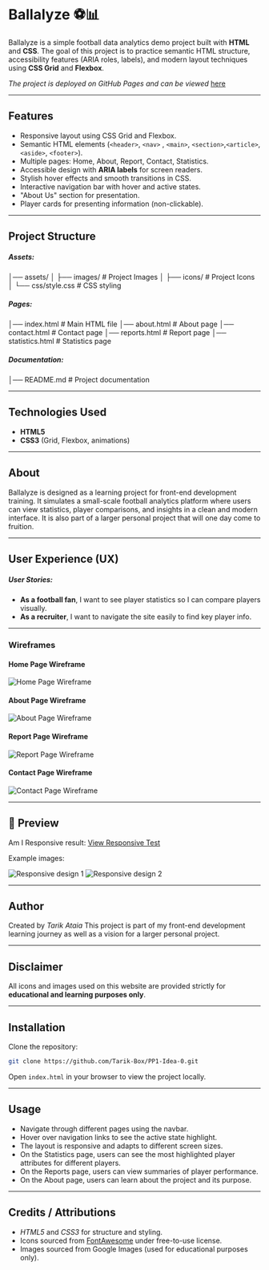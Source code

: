 ﻿# Ballalyze ⚽📊

Ballalyze is a simple football data analytics demo project built with **HTML** and **CSS**.
The goal of this project is to practice semantic HTML structure, accessibility features (ARIA roles, labels), and modern layout techniques using **CSS Grid** and **Flexbox**.

*The project is deployed on GitHub Pages and can be viewed* [here](https://tarik-box.github.io/PP1-Idea-0/)

---

## Features

- Responsive layout using CSS Grid and Flexbox.
- Semantic HTML elements (`<header>`, `<nav>` , `<main>`, `<section>`,`<article>`, `<aside>`, `<footer>`).
- Multiple pages: Home, About, Report, Contact, Statistics.
- Accessible design with **ARIA labels** for screen readers.
- Stylish hover effects and smooth transitions in CSS.
- Interactive navigation bar with hover and active states.
- "About Us" section for presentation.
- Player cards for presenting information (non-clickable).

---

## Project Structure

##### Assets:

│── assets/
│   ├── images/       # Project Images
│   ├── icons/        # Project Icons
│   └── css/style.css # CSS styling

##### Pages:

│── index.html       # Main HTML file
│── about.html       # About page
│── contact.html     # Contact page
│── reports.html     # Report page
│── statistics.html  # Statistics page

##### Documentation:

│── README.md        # Project documentation

---

## Technologies Used

- **HTML5**
- **CSS3** (Grid, Flexbox, animations)

---

## About

Ballalyze is designed as a learning project for front-end development training.
It simulates a small-scale football analytics platform where users can view statistics, player comparisons, and insights in a clean and modern interface.
It is also part of a larger personal project that will one day come to fruition.

---

## User Experience (UX)

##### User Stories:

- **As a football fan**, I want to see player statistics so I can compare players visually.
- **As a recruiter**, I want to navigate the site easily to find key player info.

---

### Wireframes

#### Home Page Wireframe

![Home Page Wireframe](assets/images/readme/home.png)

#### About Page Wireframe

![About Page Wireframe](assets/images/readme/about.png)

#### Report Page Wireframe

![Report Page Wireframe](assets/images/readme/wf-report.png)

#### Contact Page Wireframe

![Contact Page Wireframe](assets/images/readme/contact.png)

---

## 📸 Preview

Am I Responsive result:
[View Responsive Test](https://ui.dev/amiresponsive?url=https://tarik-box.github.io/PP1-Idea-0/index.html)

Example images:

![Responsive design 1](assets/images/readme/resp-1.png)
![Responsive design 2](assets/images/readme/resp-2.png)

---

## Author

Created by *Tarik Ataia*
This project is part of my front-end development learning journey as well as a vision for a larger personal project.

---

## Disclaimer

All icons and images used on this website are provided strictly for **educational and learning purposes only**.

---

## Installation

Clone the repository:

```bash
git clone https://github.com/Tarik-Box/PP1-Idea-0.git
```

Open `index.html` in your browser to view the project locally.

---

## Usage

* Navigate through different pages using the navbar.
* Hover over navigation links to see the active state highlight.
* The layout is responsive and adapts to different screen sizes.
* On the Statistics page, users can see the most highlighted player attributes for different players.
* On the Reports page, users can view summaries of player performance.
* On the About page, users can learn about the project and its purpose.

---

## Credits / Attributions

* *HTML5* and *CSS3* for structure and styling.
* Icons sourced from [FontAwesome](https://fontawesome.com/) under free-to-use license.
* Images sourced from Google Images (used for educational purposes only).
